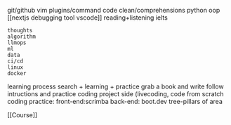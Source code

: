 git/github 
vim plugins/command
code clean/comprehensions
python oop
[[nextjs debugging tool vscode]] 
reading+listening ielts 


	thoughts
	algorithm
	llmops
	ml 
	data
	ci/cd
	linux 
	docker

learning process 
    search + learning + practice 
	grab a book and write
	follow intructions and practice 
	 coding 
	 project side (livecoding, code from scratch\
coding practice:
	front-end:scrimba
	 back-end: boot.dev
tree-pillars of area 

[[Course]] 